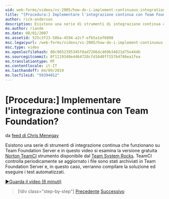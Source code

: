 ```yaml
---
uid: web-forms/videos/vs-2005/how-do-i-implement-continuous-integration-with-team-foundation
title: "[Procedura:] Implementare l'integrazione continua con Team Foundation? | Microsoft Docs"
author: rick-anderson
description: Esistono una serie di strumenti di integrazione continua che funzionano su Team Foundation Server e in questo video si esamina la Disp strumento Norton TeamCI gratuito...
ms.author: riande
ms.date: 08/01/2007
ms.assetid: 525c3f23-586a-4594-a2cf-efb5a1ef6898
msc.legacyurl: /web-forms/videos/vs-2005/how-do-i-implement-continuous-integration-with-team-foundation
msc.type: video
ms.openlocfilehash: 80c9852395345f8ad7266dc469b34821d75e444b
ms.sourcegitcommit: 0f1119340e4464720cfd16d0ff15764746ea1fea
ms.translationtype: MT
ms.contentlocale: it-IT
ms.lasthandoff: 04/09/2019
ms.locfileid: "59394012"
---
```

# <a name="how-do-i-implement-continuous-integration-with-team-foundation"></a>[Procedura:] Implementare l'integrazione continua con Team Foundation?

da [feed di Chris Menegay](https://twitter.com/CMenegay)

Esistono una serie di strumenti di integrazione continua che funzionano su Team Foundation Server e in questo video si esamina la versione gratuita [Norton TeamCI](http://teamsystemrocks.com/files/12/tools/entry1018.aspx) strumento disponibile dal [Team System Rocks](http://teamsystemrocks.com/). TeamCI controlla periodicamente se aggiornato i file sono stati archiviati in Team Foundation Server e, in questo caso, verranno compilare la soluzione ed eseguire i test automatizzati.

[&#9654;Guarda il video (6 minuti)](https://channel9.msdn.com/Blogs/ASP-NET-Site-Videos/how-do-i-implement-continuous-integration-with-team-foundation)

> [!div class="step-by-step"]
> [Precedente](how-do-i-discover-application-changes-prior-to-deployment.md)
> [Successivo](how-do-i-automate-testing-using-team-build.md)
